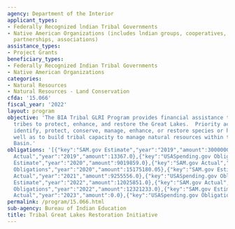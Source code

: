 ```yaml
---
agency: Department of the Interior
applicant_types:
- Federally Recognized lndian Tribal Governments
- Native American Organizations (includes lndian groups, cooperatives, corporations,
  partnerships, associations)
assistance_types:
- Project Grants
beneficiary_types:
- Federally Recognized Indian Tribal Governments
- Native American Organizations
categories:
- Natural Resources
- Natural Resources - Land Conservation
cfda: '15.066'
fiscal_year: '2022'
layout: program
objective: 'The BIA Tribal GLRI Program provides financial assistance to Great Lakes
  tribes to protect, enhance, and restore the Great Lakes.  Priority actions are to:
  identify, protect, conserve, manage, enhance, or restore species or habitat, as
  well as to build tribal capacity to manage natural resources within the Great Lakes
  Basin.'
obligations: '[{"key":"SAM.gov Estimate","year":"2019","amount":3000000.0},{"key":"SAM.gov
  Actual","year":"2019","amount":13367.0},{"key":"USASpending.gov Obligations","year":"2019","amount":8028367.0},{"key":"SAM.gov
  Estimate","year":"2020","amount":9019859.0},{"key":"SAM.gov Actual","year":"2020","amount":7286033.0},{"key":"USASpending.gov
  Obligations","year":"2020","amount":15175180.05},{"key":"SAM.gov Estimate","year":"2021","amount":1700000.0},{"key":"SAM.gov
  Actual","year":"2021","amount":9255556.0},{"key":"USASpending.gov Obligations","year":"2021","amount":9134183.0},{"key":"SAM.gov
  Estimate","year":"2022","amount":12025851.0},{"key":"SAM.gov Actual","year":"2022","amount":1496614.0},{"key":"USASpending.gov
  Obligations","year":"2022","amount":12321233.0},{"key":"SAM.gov Estimate","year":"2023","amount":1321440.0},{"key":"SAM.gov
  Actual","year":"2023","amount":0.0},{"key":"USASpending.gov Obligations","year":"2023","amount":2782909.6}]'
permalink: /program/15.066.html
sub-agency: Bureau of Indian Education
title: Tribal Great Lakes Restoration Initiative
---
```

